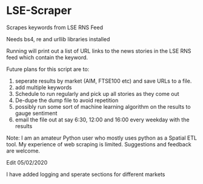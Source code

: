 # LSE-Scraper
Scrapes keywords from LSE RNS Feed

Needs bs4, re and urllib libraries installed

Running will print out a list of URL links to the news stories in the LSE RNS feed which contain the keyword.

Future plans for this script are to: 
  1) seperate results by market (AIM, FTSE100 etc) and save URLs to a file.
  2) add multiple keywords
  3) Schedule to run regularly and pick up all stories as they come out
  4) De-dupe the dump file to avoid repetition
  5) possibly run some sort of machine learning algorithm on the results to gauge sentiment
  6) email the file out at say 6:30, 12:00 and 16:00 every weekday with the results
  
  
Note: I am an amateur Python user who mostly uses python as a Spatial ETL tool. My experience of web scraping is limited. Suggestions and feedback are welcome.


Edit 05/02/2020

I have added logging and sperate sections for different markets
